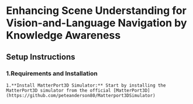 Enhancing Scene Understanding for Vision-and-Language Navigation by Knowledge Awareness
=

Setup Instructions
-
### 1.Requirements and Installation
    1.**Install MatterPort3D Simulator:** Start by installing the MatterPort3D simulator from the official [MatterPort3D](https://github.com/peteanderson80/Matterport3DSimulator)
